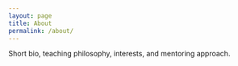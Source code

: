 ```yaml
---
layout: page
title: About
permalink: /about/
---
```


Short bio, teaching philosophy, interests, and mentoring approach.
